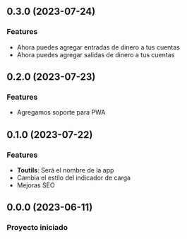 ## 0.3.0 (2023-07-24)
### Features
* Ahora puedes agregar entradas de dinero a tus cuentas
* Ahora puedes agregar salidas de dinero a tus cuentas


## 0.2.0 (2023-07-23)
### Features
* Agregamos soporte para PWA


## 0.1.0 (2023-07-22)
### Features
* **Toutils**: Será el nombre de la app
* Cambia el estilo del indicador de carga
* Mejoras SEO


## 0.0.0 (2023-06-11)
### Proyecto iniciado
